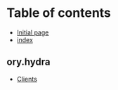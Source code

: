 # Table of contents

* [Initial page](README.md)
* [index](index.md)

## ory.hydra

* [Clients](ory.hydra/hy.md)

